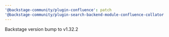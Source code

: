 ```yaml
---
'@backstage-community/plugin-confluence': patch
'@backstage-community/plugin-search-backend-module-confluence-collator': patch
---
```


Backstage version bump to v1.32.2
